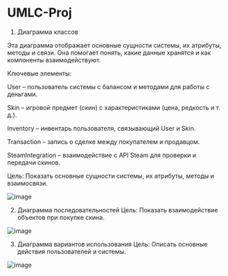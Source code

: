 # UMLC-Proj


1. Диаграмма классов
   
Эта диаграмма отображает основные сущности системы, их атрибуты, методы и связи. Она помогает понять, какие данные хранятся и как компоненты взаимодействуют.

Ключевые элементы:

User – пользователь системы с балансом и методами для работы с деньгами.

Skin – игровой предмет (скин) с характеристиками (цена, редкость и т. д.).

Inventory – инвентарь пользователя, связывающий User и Skin.

Transaction – запись о сделке между покупателем и продавцом.

SteamIntegration – взаимодействие с API Steam для проверки и передачи скинов.

Цель: Показать основные сущности системы, их атрибуты, методы и взаимосвязи.

![image](https://github.com/user-attachments/assets/19d8e875-0518-4e79-9a28-805b4de57f62)


2. Диаграмма последовательностей
Цель: Показать взаимодействие объектов при покупке скина.

![image](https://github.com/user-attachments/assets/1cefa763-0ce8-417d-937a-e42ec41df3f5)


3. Диаграмма вариантов использования
Цель: Описать основные действия пользователей и системы.

![image](https://github.com/user-attachments/assets/912296d5-a964-4d2d-9e59-a36fafa8dddb)


